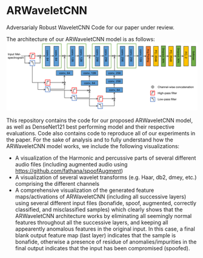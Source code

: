 # ARWaveletCNN
Adversarialy Robust WaveletCNN Code for our paper under review.

The architecture of our ARWaveletCNN model is as follows:
![](ARWaveletCNN.png)

This repository contains the code for our proposed ARWaveletCNN model, as well as DenseNet121 best performing model and their respective evaluations. Code also contains code to reproduce all of our experiments in the paper.
For the sake of analysis and to fully understand how the ARWaveletCNN model works, we include the following visualizations:
  - A visualization of the Harmonic and percussive parts of several different audio files (including augmented audio using https://github.com/fathana/spoofAugment)
  - A visualization of several wavelet transforms (e.g. Haar, db2, dmey, etc.) comprising the different channels
  - A comprehensive visualization of the generated feature maps/activations of ARWaveletCNN (including all successive layers) using several different input files (bonafide, spoof, augmented, correctly classified, and misclassified samples) which clearly shows that the ARWaveletCNN architecture works by eliminating all seemingly normal features throughout all the successive layers, and keeping all appearently anomalous features in the original input. In this case, a final blank output feature map (last layer) indicates that the sample is bonafide, otherwise a presence of residue of anomalies/impurities in the final output indicates that the input has been compromised (spoofed).

